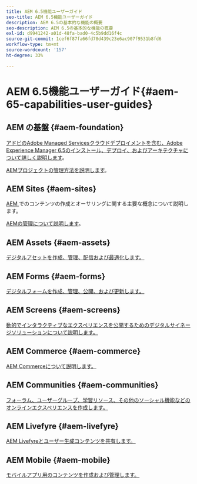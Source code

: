 ```yaml
---
title: AEM 6.5機能ユーザーガイド
seo-title: AEM 6.5機能ユーザーガイド
description: AEM 6.5の基本的な機能の概要
seo-description: AEM 6.5の基本的な機能の概要
exl-id: d9941242-a01d-48fa-bad0-4c5b9dd16f4c
source-git-commit: 1cef6f87fa66fd78d439c23e6ac907f9531b8fd6
workflow-type: tm+mt
source-wordcount: '157'
ht-degree: 33%

---
```


# AEM 6.5機能ユーザーガイド{#aem-65-capabilities-user-guides}

## AEM の基盤 {#aem-foundation}

[アドビのAdobe Managed Servicesクラウドデプロイメントを含む、Adobe Experience Manager 6.5のインストール、デプロイ、およびアーキテクチャについて詳しく説明します](/help/sites-deploying/home.md)。

[AEMプロジェクトの管理方法を説明します](/help/managing/home.md)。

## AEM Sites {#aem-sites}

[AEM ](/help/sites-authoring/home.md)でのコンテンツの作成とオーサリングに関する主要な概念について説明します。

[AEMの管理について説明します](/help/sites-administering/home.md)。

## AEM Assets {#aem-assets}

[デジタルアセットを作成、管理、配信および最適化します。](/help/assets/home.md)

## AEM Forms {#aem-forms}

[デジタルフォームを作成、管理、公開、および更新します。](/help/forms/home.md)

## AEM Screens {#aem-screens}

[動的でインタラクティブなエクスペリエンスを公開するためのデジタルサイネージソリューションについて説明します。](https://experienceleague.adobe.com/docs/experience-manager-screens/user-guide/aem-screens-introduction.html)

## AEM Commerce {#aem-commerce}

[AEM Commerceについて説明します。](/help/commerce/home.md)

## AEM Communities {#aem-communities}

[フォーラム、ユーザーグループ、学習リソース、その他のソーシャル機能などのオンラインエクスペリエンスを作成します。](/help/communities/home.md)

## AEM Livefyre {#aem-livefyre}

[AEM Livefyreとユーザー生成コンテンツを共有します。](https://docs.adobe.com/content/help/en/livefyre/using/home.html)

## AEM Mobile {#aem-mobile}

[モバイルアプリ用のコンテンツを作成および管理します。](/help/mobile/home.md)

